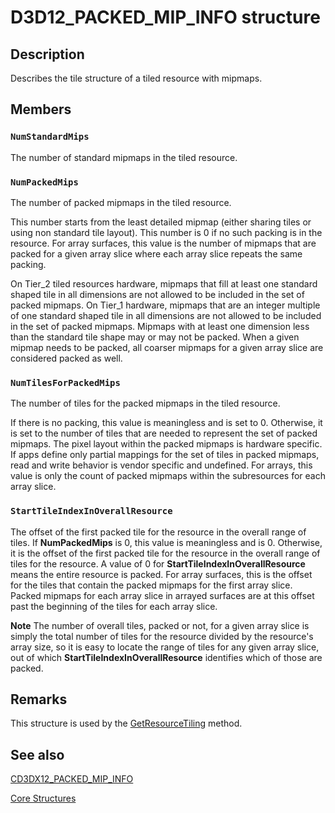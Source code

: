 # D3D12_PACKED_MIP_INFO structure

## Description

Describes the tile structure of a tiled resource with mipmaps.

## Members

### `NumStandardMips`

The number of standard mipmaps in the tiled resource.

### `NumPackedMips`

The number of packed mipmaps in the tiled resource.

This number starts from the least detailed mipmap (either sharing tiles or using non standard tile layout).
This number is 0 if no such packing is in the resource.
For array surfaces, this value is the number of mipmaps that are packed for a given array slice where each array slice repeats the same packing.

On Tier_2 tiled resources hardware, mipmaps that fill at least one standard shaped tile in all dimensions are not allowed to be included in the set of packed mipmaps.
On Tier_1 hardware, mipmaps that are an integer multiple of one standard shaped tile in all dimensions are not allowed to be included in the set of packed mipmaps.
Mipmaps with at least one dimension less than the standard tile shape may or may not be packed.
When a given mipmap needs to be packed, all coarser mipmaps for a given array slice are considered packed as well.

### `NumTilesForPackedMips`

The number of tiles for the packed mipmaps in the tiled resource.

If there is no packing, this value is meaningless and is set to 0.
Otherwise, it is set to the number of tiles that are needed to represent the set of packed mipmaps.
The pixel layout within the packed mipmaps is hardware specific.
If apps define only partial mappings for the set of tiles in packed mipmaps, read and write behavior is vendor specific and undefined.
For arrays, this value is only the count of packed mipmaps within the subresources for each array slice.

### `StartTileIndexInOverallResource`

The offset of the first packed tile for the resource in the overall range of tiles.
If **NumPackedMips** is 0, this value is meaningless and is 0.
Otherwise, it is the offset of the first packed tile for the resource in the overall range of tiles for the resource.
A value of 0 for **StartTileIndexInOverallResource** means the entire resource is packed.
For array surfaces, this is the offset for the tiles that contain the packed mipmaps for the first array slice.
Packed mipmaps for each array slice in arrayed surfaces are at this offset past the beginning of the tiles for each array slice.

**Note** The number of overall tiles, packed or not, for a given array slice is simply the total number of tiles for the resource divided by the resource's array size,
so it is easy to locate the range of tiles for any given array slice, out of which **StartTileIndexInOverallResource** identifies which of those are packed.

## Remarks

This structure is used by the [GetResourceTiling](https://learn.microsoft.com/windows/desktop/api/d3d12/nf-d3d12-id3d12device-getresourcetiling) method.

## See also

[CD3DX12_PACKED_MIP_INFO](https://learn.microsoft.com/windows/desktop/direct3d12/cd3dx12-packed-mip-info)

[Core Structures](https://learn.microsoft.com/windows/desktop/direct3d12/direct3d-12-structures)